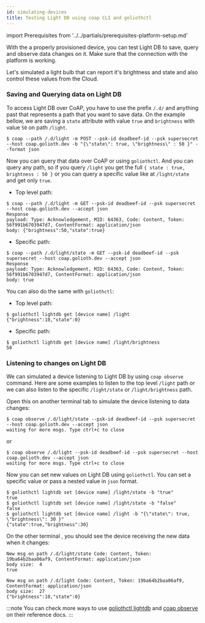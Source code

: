 ```yaml
---
id: simulating-devices
title: Testing Light DB using coap CLI and goliothctl
---
```


import Prerequisites from '../../partials/prerequisites-platform-setup.md'

<Prerequisites />

With the a properly provisioned device, you can test Light DB to save, query and observe data changes on it. Make sure that the connection with the platform is working. 

Let's simulated a light bulb that can report it's brightness and state and also control these values from the Cloud.

### Saving and Querying data on Light DB

To access Light DB over CoAP, you have to use the prefix `/.d/` and anything past that represents a path that you want to save data. On the example bellow, we are saving a `state` attribute with value `true` and `brightness` with value `50` on path `/light`.

```
$ coap --path /.d/light -m POST --psk-id deadbeef-id --psk supersecret --host coap.golioth.dev -b "{\"state\": true, \"brightness\" : 50 }" --format json
```

Now you can query that data over CoAP or using `goliothctl`. And you can query any path, so if you query `/light` you get the full `{ state : true, brightness : 50 }` or you can query a specific value like at `/light/state` and get only `true`.

- Top level path:

```
$ coap --path /.d/light -m GET --psk-id deadbeef-id --psk supersecret --host coap.golioth.dev --accept json
Response
payload: Type: Acknowledgement, MID: 64363, Code: Content, Token: 56f991b6703947d7, ContentFormat: application/json
body: {"brightness":50,"state":true}
```

- Specific path:

```
$ coap --path /.d/light/state -m GET --psk-id deadbeef-id --psk supersecret --host coap.golioth.dev --accept json
Response
payload: Type: Acknowledgement, MID: 64363, Code: Content, Token: 56f991b6703947d7, ContentFormat: application/json
body: true
```

You can also do the same with `goliothctl`:

- Top level path:

```
$ goliothctl lightdb get [device name] /light
{"brightness":10,"state":0}
```

- Specific path:

```
$ goliothctl lightdb get [device name] /light/brightness
50
```

### Listening to changes on Light DB

We can simulated a device listening to Light DB by using `coap observe` command. Here are some examples to listen to the top level `/light` path or we can also listen to the specific `/light/state` or `/light/brightness` path.

Open this on another terminal tab to simulate the device listening to data changes:

```
$ coap observe /.d/light/state --psk-id deadbeef-id --psk supersecret --host coap.golioth.dev --accept json
waiting for more msgs. Type ctrl+c to close
```

or

```
$ coap observe /.d/light --psk-id deadbeef-id --psk supersecret --host coap.golioth.dev --accept json
waiting for more msgs. Type ctrl+c to close
```

Now you can set new values on Light DB using `goliothctl`. You can set a specific value or pass a nested value in `json` format.

```
$ goliothctl lightdb set [device name] /light/state -b "true"
true
$ goliothctl lightdb set [device name] /light/state -b "false"
false
$ goliothctl lightdb set [device name] /light -b "{\"state\": true, \"brightness\": 30 }"
{"state":true,"brightness":30}
```

On the other terminal , you should see the device receiving the new data when it changes:

```
New msg on path /.d/light/state Code: Content, Token: 19ba64b2baa06af9, ContentFormat: application/json
body size:  4
true

New msg on path /.d/light Code: Content, Token: 19ba64b2baa06af9, ContentFormat: application/json
body size:  27
{"brightness":10,"state":0}
```

:::note
You can check more ways to use [goliothctl lightdb](/docs/reference/goliothctl/goliothctl_lightdb) and [coap observe](/docs/reference/coap/coap_observe) on their reference docs.
:::
